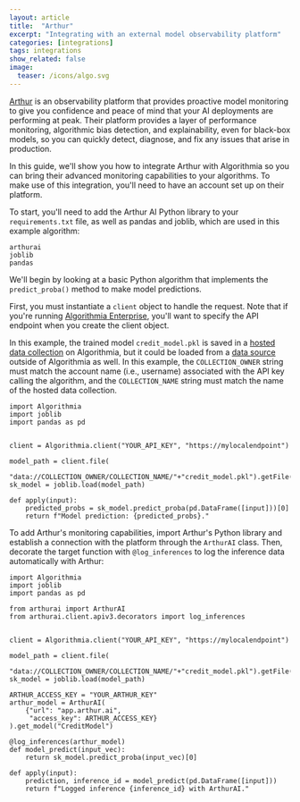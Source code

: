 ```yaml
---
layout: article
title:  "Arthur"
excerpt: "Integrating with an external model observability platform"
categories: [integrations]
tags: integrations
show_related: false
image:
  teaser: /icons/algo.svg
---
```


[Arthur](https://www.arthur.ai/) is an observability platform that provides proactive model monitoring to give you confidence and peace of mind that your AI deployments are performing at peak. Their platform provides a layer of performance monitoring, algorithmic bias detection, and explainability, even for black-box models, so you can quickly detect, diagnose, and fix any issues that arise in production.

In this guide, we'll show you how to integrate Arthur with Algorithmia so you can bring their advanced monitoring capabilities to your algorithms. To make use of this integration, you'll need to have an account set up on their platform.

To start, you'll need to add the Arthur AI Python library to your `requirements.txt` file, as well as pandas and joblib, which are used in this example algorithm:

```
arthurai
joblib
pandas
```

We'll begin by looking at a basic Python algorithm that implements the `predict_proba()` method to make model predictions.

First, you must instantiate a `client` object to handle the request. Note that if you're running [Algorithmia Enterprise](/enterprise), you'll want to specify the API endpoint when you create the client object.

In this example, the trained model `credit_model.pkl` is saved in a [hosted data collection](/developers/data/hosted) on Algorithmia, but it could be loaded from a [data source](/developers/data) outside of Algorithmia as well. In this example, the `COLLECTION_OWNER` string must match the account name (i.e., username) associated with the API key calling the algorithm, and the `COLLECTION_NAME` string must match the name of the hosted data collection.

```
import Algorithmia
import joblib
import pandas as pd


client = Algorithmia.client("YOUR_API_KEY", "https://mylocalendpoint")

model_path = client.file(
    "data://COLLECTION_OWNER/COLLECTION_NAME/"+"credit_model.pkl").getFile().name
sk_model = joblib.load(model_path)

def apply(input):
    predicted_probs = sk_model.predict_proba(pd.DataFrame([input]))[0]
    return f"Model prediction: {predicted_probs}."
```

To add Arthur's monitoring capabilities, import Arthur's Python library and establish a connection with the platform through the `ArthurAI` class. Then, decorate the target function with `@log_inferences` to log the inference data automatically with Arthur:

```
import Algorithmia
import joblib
import pandas as pd

from arthurai import ArthurAI
from arthurai.client.apiv3.decorators import log_inferences


client = Algorithmia.client("YOUR_API_KEY", "https://mylocalendpoint")

model_path = client.file(
    "data://COLLECTION_OWNER/COLLECTION_NAME/"+"credit_model.pkl").getFile().name
sk_model = joblib.load(model_path)

ARTHUR_ACCESS_KEY = "YOUR_ARTHUR_KEY"
arthur_model = ArthurAI(
    {"url": "app.arthur.ai",
     "access_key": ARTHUR_ACCESS_KEY}
).get_model("CreditModel")

@log_inferences(arthur_model)
def model_predict(input_vec):
    return sk_model.predict_proba(input_vec)[0]

def apply(input):
    prediction, inference_id = model_predict(pd.DataFrame([input]))
    return f"Logged inference {inference_id} with ArthurAI."
```
